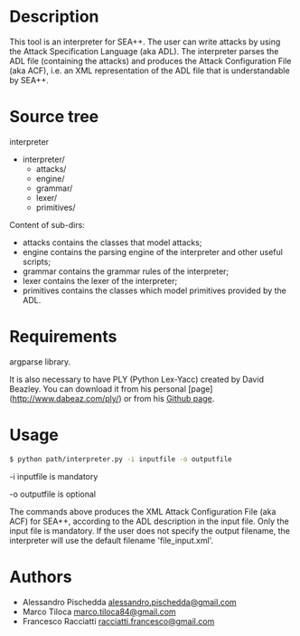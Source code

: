 Description
============
This tool is an interpreter for SEA++. The user can write attacks by using the Attack Specification Language (aka ADL).
The interpreter parses the ADL file (containing the attacks) and produces the Attack Configuration
File (aka ACF), i.e. an XML representation of the ADL file that is understandable by SEA++.


Source tree
===========
interpreter
 - interpreter/
   - attacks/
   - engine/
   - grammar/
   - lexer/
   - primitives/

Content of sub-dirs: 
 + attacks contains the classes that model attacks;
 + engine contains the parsing engine of the interpreter and other useful scripts;
 + grammar contains the grammar rules of the interpreter;
 + lexer contains the lexer of the interpreter;
 + primitives contains the classes which model primitives provided by the ADL.


Requirements
============
argparse library.

It is also necessary to have PLY (Python Lex-Yacc) created by David Beazley. You can download it from 
his personal [page] (http://www.dabeaz.com/ply/) or from his [Github page](https://github.com/dabeaz/ply).


Usage
=====
``` sh
$ python path/interpreter.py -i inputfile -o outputfile
```
-i inputfile is mandatory

-o outputfile is optional

The commands above produces the XML Attack Configuration File (aka ACF) for SEA++, according to the ADL description in the input file.
Only the input file is mandatory. If the user does not specify the output filename, the interpreter will use the default filename 'file_input.xml'.


Authors
=======
+ Alessandro Pischedda	<alessandro.pischedda@gmail.com>
+ Marco Tiloca			<marco.tiloca84@gmail.com>
+ Francesco Racciatti  	<racciatti.francesco@gmail.com>
